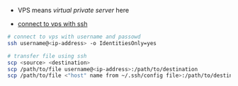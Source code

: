 - VPS means *virtual private server* here

- [connect to vps with ssh](ssh.md)

```bash
# connect to vps with username and passowd
ssh username@<ip-address> -o IdentitiesOnly=yes

# transfer file using ssh
scp <source> <destination>
scp /path/to/file username@<ip-address>:/path/to/destination
scp /path/to/file <"host" name from ~/.ssh/config file>:/path/to/destination
```
